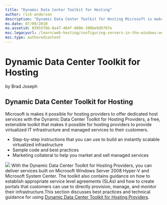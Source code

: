 ```yaml
---
title: "Dynamic Data Center Toolkit for Hosting"
author: rick-anderson
description: "Dynamic Data Center Toolkit for Hosting Microsoft is makes it possible for hosting providers to offer dedicated host services with the Dynamic Data Center To..."
ms.date: 07/09/2010
ms.assetid: 03955fbb-8a47-404f-8006-390be9d5f07e
msc.legacyurl: /learn/web-hosting/configuring-servers-in-the-windows-web-platform/dynamic-data-center-toolkit-for-hosting
msc.type: authoredcontent
---
```

Dynamic Data Center Toolkit for Hosting
====================
by Brad Joseph

## Dynamic Data Center Toolkit for Hosting

Microsoft is makes it possible for hosting providers to offer dedicated host services with the Dynamic Data Center Toolkit for Hosting Providers, a free, extensible toolkit that makes it possible for hosting providers to provide virtualized IT infrastructure and managed services to their customers.

- Step-by-step instructions that you can use to build an instantly scalable virtualized infrastructure
- Sample code and best practices
- Marketing collateral to help you market and sell managed services

[![](dynamic-data-center-toolkit-for-hosting/_static/image5.png)](dynamic-data-center-toolkit-for-hosting/_static/image3.png) With the Dynamic Data Center Toolkit for Hosting Providers, you can deliver services built on Microsoft Windows Server 2008 Hyper-V and Microsoft System Center. The toolkit also contains guidance on how to establish appropriate service level agreements (SLAs) and how to create portals that customers can use to directly provision, manage, and monitor their infrastructure.This section discusses best practices and technical guidance for using [Dynamic Data Center Toolkit for Hosting Providers](https://www.microsoft.com/hosting/dynamicdatacenter/Home.html).
